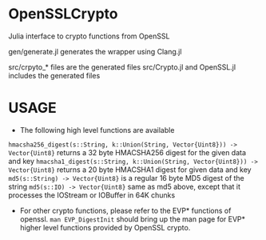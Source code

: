 OpenSSLCrypto
=============

Julia interface to crypto functions from OpenSSL

gen/generate.jl generates the wrapper using Clang.jl

src/crpyto_* files are the generated files
src/Crypto.jl and OpenSSL.jl includes the generated files

USAGE
=====
- The following high level functions are available

```hmacsha256_digest(s::String, k::Union(String, Vector{Uint8})) -> Vector{Uint8}``` returns a 32 byte HMACSHA256 digest for the given data and key
```hmacsha1_digest(s::String, k::Union(String, Vector{Uint8})) -> Vector{Uint8}```  returns a 20 byte HMACSHA1 digest for given data and key
```md5(s::String) -> Vector{Uint8}``` is a regular 16 byte MD5 digest of the string
```md5(s::IO) -> Vector{Uint8}``` same as md5 above, except that it processes the IOStream  or IOBuffer in 64K chunks

- For other crypto functions, please refer to the EVP* functions of openssl. ```man EVP_DigestInit``` should bring up the man page
  for EVP* higher level functions provided by OpenSSL crypto.










